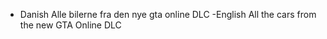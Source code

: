 - Danish
  Alle bilerne fra den nye gta online DLC
-English
 All the cars from the new GTA Online DLC
